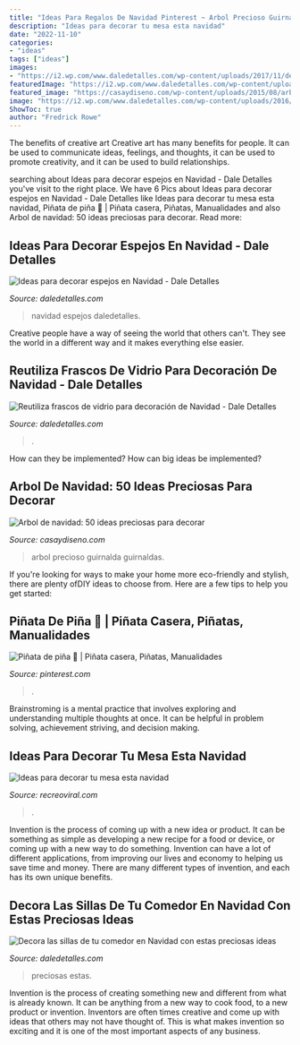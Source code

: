 ```yaml
---
title: "Ideas Para Regalos De Navidad Pinterest ~ Arbol Precioso Guirnalda Guirnaldas"
description: "Ideas para decorar tu mesa esta navidad"
date: "2022-11-10"
categories:
- "ideas"
tags: ["ideas"]
images:
- "https://i2.wp.com/www.daledetalles.com/wp-content/uploads/2017/11/decorar-espejos-en-navidad.jpg?resize=550%2C736"
featuredImage: "https://i2.wp.com/www.daledetalles.com/wp-content/uploads/2016/09/portavelas-de-navidad2.jpg"
featured_image: "https://casaydiseno.com/wp-content/uploads/2015/08/arbol-navidad-precioso-guirnalda-negra.jpeg"
image: "https://i2.wp.com/www.daledetalles.com/wp-content/uploads/2016/09/portavelas-de-navidad2.jpg"
ShowToc: true
author: "Fredrick Rowe"
---
```



The benefits of creative art
Creative art has many benefits for people. It can be used to communicate ideas, feelings, and thoughts, it can be used to promote creativity, and it can be used to build relationships.

	

		
searching about Ideas para decorar espejos en Navidad - Dale Detalles you've visit to the right place. We have 6 Pics about Ideas para decorar espejos en Navidad - Dale Detalles like Ideas para decorar tu mesa esta navidad, Piñata de piña 🍍 | Piñata casera, Piñatas, Manualidades and also Arbol de navidad: 50 ideas preciosas para decorar. Read more:
		
    
## Ideas Para Decorar Espejos En Navidad - Dale Detalles

<img loading=lazy src="https://i2.wp.com/www.daledetalles.com/wp-content/uploads/2017/11/decorar-espejos-en-navidad.jpg?resize=550%2C736" onerror="this.onerror=null;this.src='https://tse3.mm.bing.net/th?id=OIP.1HQ3sdW2uL0kTfrCiyTlHgHaJ6&amp;pid=15.1';" alt="Ideas para decorar espejos en Navidad - Dale Detalles">

_Source: daledetalles.com_

>navidad espejos daledetalles. 

	

Creative people have a way of seeing the world that others can't. They see the world in a different way and it makes everything else easier.

    
## Reutiliza Frascos De Vidrio Para Decoración De Navidad - Dale Detalles

<img loading=lazy src="https://i2.wp.com/www.daledetalles.com/wp-content/uploads/2016/09/portavelas-de-navidad2.jpg" onerror="this.onerror=null;this.src='https://tse4.mm.bing.net/th?id=OIP.iV5s40vaOEv6Re_iGPSZJgHaLH&amp;pid=15.1';" alt="Reutiliza frascos de vidrio para decoración de Navidad - Dale Detalles">

_Source: daledetalles.com_

>. 

	

How can they be implemented?
How can big ideas be implemented?

    
## Arbol De Navidad: 50 Ideas Preciosas Para Decorar

<img loading=lazy src="https://casaydiseno.com/wp-content/uploads/2015/08/arbol-navidad-precioso-guirnalda-negra.jpeg" onerror="this.onerror=null;this.src='https://tse1.mm.bing.net/th?id=OIP.sM8LRxVONKOB_umMiwJOswHaLH&amp;pid=15.1';" alt="Arbol de navidad: 50 ideas preciosas para decorar">

_Source: casaydiseno.com_

>arbol precioso guirnalda guirnaldas. 

	

If you're looking for ways to make your home more eco-friendly and stylish, there are plenty ofDIY ideas to choose from. Here are a few tips to help you get started: 

    
## Piñata De Piña 🍍 | Piñata Casera, Piñatas, Manualidades

<img loading=lazy src="https://i.pinimg.com/736x/6e/71/d6/6e71d6db144d17e311714515f14343e5.jpg" onerror="this.onerror=null;this.src='https://tse2.mm.bing.net/th?id=OIP.k6kXLyAB_kMu34V0tUwZlAHaJ3&amp;pid=15.1';" alt="Piñata de piña 🍍 | Piñata casera, Piñatas, Manualidades">

_Source: pinterest.com_

>. 

	

Brainstroming is a mental practice that involves exploring and understanding multiple thoughts at once. It can be helpful in problem solving, achievement striving, and decision making.

    
## Ideas Para Decorar Tu Mesa Esta Navidad

<img loading=lazy src="https://www.recreoviral.com/wp-content/uploads/2015/12/Decoraciones-para-la-mesa-esta-navidad-16.jpg" onerror="this.onerror=null;this.src='https://tse3.mm.bing.net/th?id=OIP.Fcp7q0qWGy8N_lWloR0ibgHaK7&amp;pid=15.1';" alt="Ideas para decorar tu mesa esta navidad">

_Source: recreoviral.com_

>. 

	

Invention is the process of coming up with a new idea or product. It can be something as simple as developing a new recipe for a food or device, or coming up with a new way to do something. Invention can have a lot of different applications, from improving our lives and economy to helping us save time and money. There are many different types of invention, and each has its own unique benefits.

    
## Decora Las Sillas De Tu Comedor En Navidad Con Estas Preciosas Ideas

<img loading=lazy src="https://i0.wp.com/www.daledetalles.com/wp-content/uploads/2016/09/sillas-decoradas-para-navidad8.jpg" onerror="this.onerror=null;this.src='https://tse2.mm.bing.net/th?id=OIP.HvLK6qjmhyWRo4kNircRlAHaJ3&amp;pid=15.1';" alt="Decora las sillas de tu comedor en Navidad con estas preciosas ideas">

_Source: daledetalles.com_

>preciosas estas. 

	

Invention is the process of creating something new and different from what is already known. It can be anything from a new way to cook food, to a new product or invention. Inventors are often times creative and come up with ideas that others may not have thought of. This is what makes invention so exciting and it is one of the most important aspects of any business.

